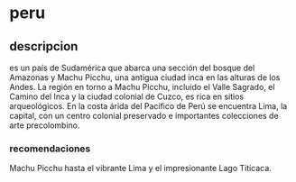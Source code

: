 # peru

## descripcion

es un país de Sudamérica que abarca una sección del bosque del Amazonas y Machu Picchu, una antigua ciudad inca en las alturas de los Andes. La región en torno a Machu Picchu, incluido el Valle Sagrado, el Camino del Inca y la ciudad colonial de Cuzco, es rica en sitios arqueológicos. En la costa árida del Pacífico de Perú se encuentra Lima, la capital, con un centro colonial preservado e importantes colecciones de arte precolombino. 

### recomendaciones

Machu Picchu hasta el vibrante Lima y el impresionante Lago Titicaca.

